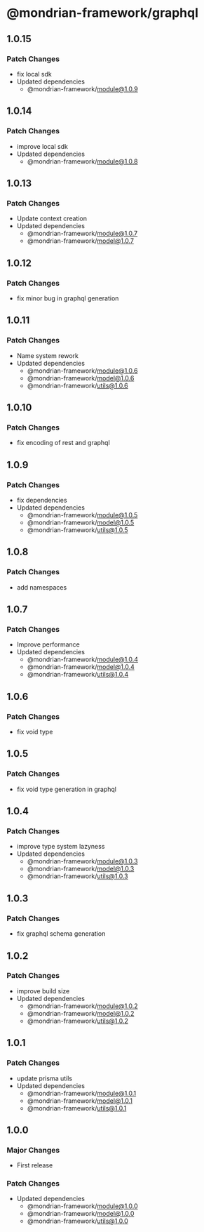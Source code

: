 # @mondrian-framework/graphql

## 1.0.15

### Patch Changes

- fix local sdk
- Updated dependencies
  - @mondrian-framework/module@1.0.9

## 1.0.14

### Patch Changes

- improve local sdk
- Updated dependencies
  - @mondrian-framework/module@1.0.8

## 1.0.13

### Patch Changes

- Update context creation
- Updated dependencies
  - @mondrian-framework/module@1.0.7
  - @mondrian-framework/model@1.0.7

## 1.0.12

### Patch Changes

- fix minor bug in graphql generation

## 1.0.11

### Patch Changes

- Name system rework
- Updated dependencies
  - @mondrian-framework/module@1.0.6
  - @mondrian-framework/model@1.0.6
  - @mondrian-framework/utils@1.0.6

## 1.0.10

### Patch Changes

- fix encoding of rest and graphql

## 1.0.9

### Patch Changes

- fix dependencies
- Updated dependencies
  - @mondrian-framework/module@1.0.5
  - @mondrian-framework/model@1.0.5
  - @mondrian-framework/utils@1.0.5

## 1.0.8

### Patch Changes

- add namespaces

## 1.0.7

### Patch Changes

- Improve performance
- Updated dependencies
  - @mondrian-framework/module@1.0.4
  - @mondrian-framework/model@1.0.4
  - @mondrian-framework/utils@1.0.4

## 1.0.6

### Patch Changes

- fix void type

## 1.0.5

### Patch Changes

- fix void type generation in graphql

## 1.0.4

### Patch Changes

- improve type system lazyness
- Updated dependencies
  - @mondrian-framework/module@1.0.3
  - @mondrian-framework/model@1.0.3
  - @mondrian-framework/utils@1.0.3

## 1.0.3

### Patch Changes

- fix graphql schema generation

## 1.0.2

### Patch Changes

- improve build size
- Updated dependencies
  - @mondrian-framework/module@1.0.2
  - @mondrian-framework/model@1.0.2
  - @mondrian-framework/utils@1.0.2

## 1.0.1

### Patch Changes

- update prisma utils
- Updated dependencies
  - @mondrian-framework/module@1.0.1
  - @mondrian-framework/model@1.0.1
  - @mondrian-framework/utils@1.0.1

## 1.0.0

### Major Changes

- First release

### Patch Changes

- Updated dependencies
  - @mondrian-framework/module@1.0.0
  - @mondrian-framework/model@1.0.0
  - @mondrian-framework/utils@1.0.0
